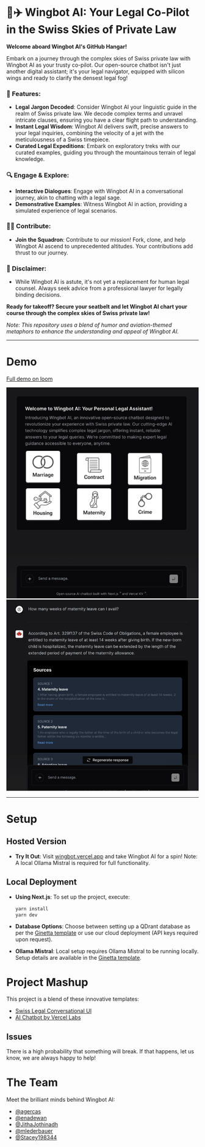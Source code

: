 # 🤖✈️ Wingbot AI: Your Legal Co-Pilot in the Swiss Skies of Private Law
**Welcome aboard Wingbot AI's GitHub Hangar!**

Embark on a journey through the complex skies of Swiss private law with Wingbot AI as your trusty co-pilot. Our open-source chatbot isn't just another digital assistant; it's your legal navigator, equipped with silicon wings and ready to clarify the densest legal fog!

### 🌟 Features:

- **Legal Jargon Decoded**: Consider Wingbot AI your linguistic guide in the realm of Swiss private law. We decode complex terms and unravel intricate clauses, ensuring you have a clear flight path to understanding.
- **Instant Legal Wisdom**: Wingbot AI delivers swift, precise answers to your legal inquiries, combining the velocity of a jet with the meticulousness of a Swiss timepiece.
- **Curated Legal Expeditions**: Embark on exploratory treks with our curated examples, guiding you through the mountainous terrain of legal knowledge.

### 🔍 Engage & Explore:

- **Interactive Dialogues**: Engage with Wingbot AI in a conversational journey, akin to chatting with a legal sage.
- **Demonstrative Examples**: Witness Wingbot AI in action, providing a simulated experience of legal scenarios.

### 👨‍💻 Contribute:

- **Join the Squadron**: Contribute to our mission! Fork, clone, and help Wingbot AI ascend to unprecedented altitudes. Your contributions add thrust to our journey.

### 📜 Disclaimer:

- While Wingbot AI is astute, it's not yet a replacement for human legal counsel. Always seek advice from a professional lawyer for legally binding decisions.

**Ready for takeoff? Secure your seatbelt and let Wingbot AI chart your course through the complex skies of Swiss private law!**

*Note: This repository uses a blend of humor and aviation-themed metaphors to enhance the understanding and appeal of Wingbot AI.*

---

# Demo

[Full demo on loom](https://www.loom.com/share/a9583e9e45594530a198c5e8b2d2698b?sid=2f2338e2-eee5-481e-a596-0803c093c477) 

![img.png](img.png)
![img_1.png](img_1.png)

---

# Setup

## Hosted Version

- **Try It Out**: Visit [wingbot.vercel.app](https://wingbot.vercel.app/) and take Wingbot AI for a spin! Note: A local Ollama Mistral is required for full functionality.

## Local Deployment

- **Using Next.js**: To set up the project, execute:

  ```
  yarn install
  yarn dev
  ```

- **Database Options**: Choose between setting up a QDrant database as per the [Ginetta template](https://github.com/ginetta/swiss-legal-conversational-ui) or use our cloud deployment (API keys required upon request).

- **Ollama Mistral**: Local setup requires Ollama Mistral to be running locally. Setup details are available in the [Ginetta template](https://github.com/ginetta/swiss-legal-conversational-ui).

# Project Mashup

This project is a blend of these innovative templates:

- [Swiss Legal Conversational UI](https://github.com/ginetta/swiss-legal-conversational-ui)
- [AI Chatbot by Vercel Labs](https://github.com/vercel-labs/ai-chatbot)

## Issues

There is a high probability that something will break. 
If that happens, let us know, we are always happy to help! 


# The Team

Meet the brilliant minds behind Wingbot AI:

- [@agercas](https://github.com/agercas)
- [@enadewan](https://github.com/enadewan)
- [@JithaJothinadh](https://github.com/JithaJothinadh)
- [@mlederbauer](https://github.com/mlederbauer)
- [@Stacey198344](https://github.com/Stacey198344)
